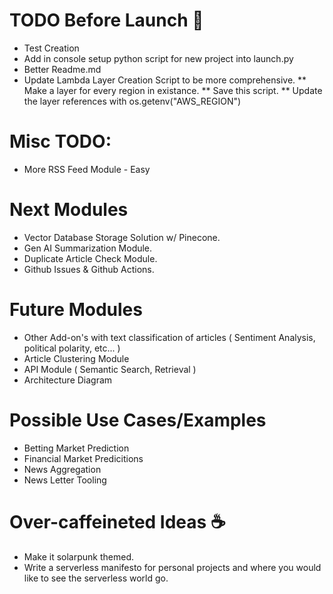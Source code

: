 # TODO Before Launch 🚀
* Test Creation
* Add in console setup python script for new project into launch.py
* Better Readme.md
* Update Lambda Layer Creation Script to be more comprehensive. 
** Make a layer for every region in existance. 
** Save this script. 
** Update the layer references with os.getenv("AWS_REGION")

# Misc TODO:
* More RSS Feed Module - Easy



# Next Modules
* Vector Database Storage Solution w/ Pinecone.
* Gen AI Summarization Module.
* Duplicate Article Check Module.
* Github Issues & Github Actions.

# Future Modules
* Other Add-on's with text classification of articles ( Sentiment Analysis, political polarity, etc... )
* Article Clustering Module
* API Module ( Semantic Search, Retrieval )
* Architecture Diagram

# Possible Use Cases/Examples
* Betting Market Prediction
* Financial Market Predicitions
* News Aggregation
* News Letter Tooling

# Over-caffeineted Ideas ☕
* Make it solarpunk themed.
* Write a serverless manifesto for personal projects and where you would like to see the serverless world go.
